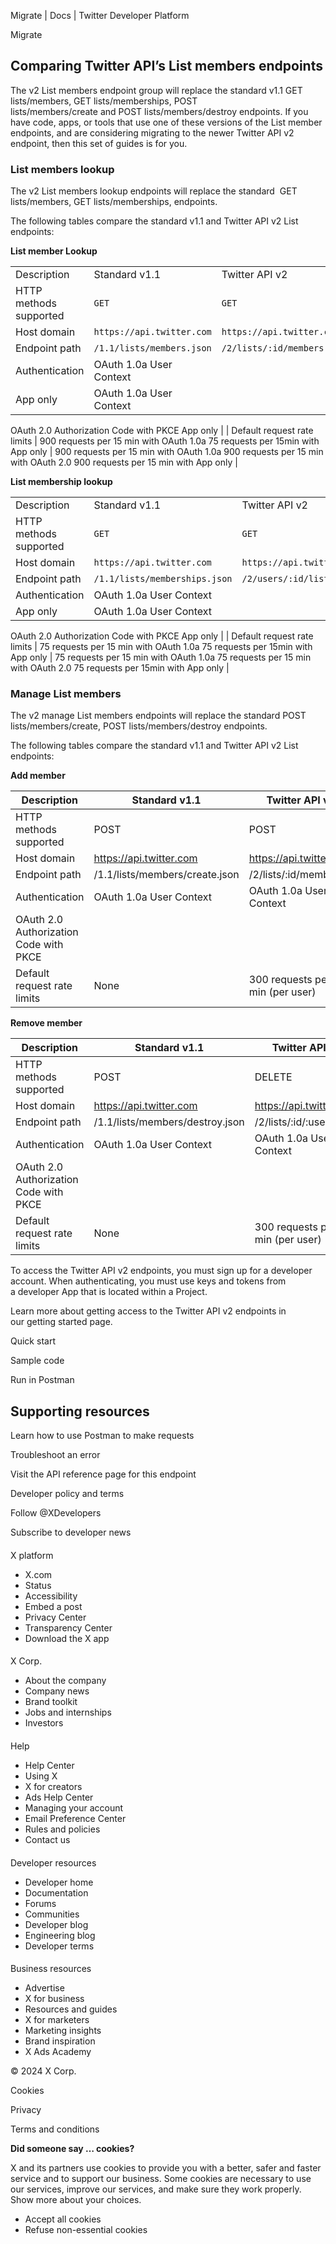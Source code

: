 
Migrate | Docs | Twitter Developer Platform 

Migrate

Comparing Twitter API’s List members endpoints
----------------------------------------------

The v2 List members endpoint group will replace the standard v1.1 GET lists/members, GET lists/memberships, POST lists/members/create and POST lists/members/destroy endpoints. If you have code, apps, or tools that use one of these versions of the List member endpoints, and are considering migrating to the newer Twitter API v2 endpoint, then this set of guides is for you. 

### List members lookup

The v2 List members lookup endpoints will replace the standard  GET lists/members, GET lists/memberships, endpoints.

The following tables compare the standard v1.1 and Twitter API v2 List endpoints:

**List member Lookup**

|  |  |  |
| --- | --- | --- |
| Description | Standard v1.1 | Twitter API v2 |
| HTTP methods supported | `GET` | `GET` |
| Host domain | `https://api.twitter.com` | `https://api.twitter.com` |
| Endpoint path | `/1.1/lists/members.json` | `/2/lists/:id/members` |
| Authentication | OAuth 1.0a User Context
App only | OAuth 1.0a User Context
OAuth 2.0 Authorization Code with PKCE
App only |
| Default request rate limits | 900 requests per 15 min with OAuth 1.0a
75 requests per 15min with App only | 900 requests per 15 min with OAuth 1.0a
900 requests per 15 min with OAuth 2.0
900 requests per 15 min with App only |

**List membership lookup**

|  |  |  |
| --- | --- | --- |
| Description | Standard v1.1 | Twitter API v2 |
| HTTP methods supported | `GET` | `GET` |
| Host domain | `https://api.twitter.com` | `https://api.twitter.com` |
| Endpoint path | `/1.1/lists/memberships.json` | `/2/users/:id/list_memberships` |
| Authentication | OAuth 1.0a User Context
App only | OAuth 1.0a User Context
OAuth 2.0 Authorization Code with PKCE
App only |
| Default request rate limits | 75 requests per 15 min with OAuth 1.0a
75 requests per 15min with App only | 75 requests per 15 min with OAuth 1.0a
75 requests per 15 min with OAuth 2.0
75 requests per 15min with App only |

### 

### Manage List members

The v2 manage List members endpoints will replace the standard POST lists/members/create, POST lists/members/destroy endpoints.

The following tables compare the standard v1.1 and Twitter API v2 List endpoints:

**Add member**

| Description | Standard v1.1 | Twitter API v2 |
| --- | --- | --- |
| HTTP methods supported | POST | POST |
| Host domain | https://api.twitter.com | https://api.twitter.com |
| Endpoint path | /1.1/lists/members/create.json | /2/lists/:id/members |
| Authentication | OAuth 1.0a User Context | OAuth 1.0a User Context
OAuth 2.0 Authorization Code with PKCE |
| Default request rate limits | None | 300 requests per 15 min (per user) |

**Remove member**

| Description | Standard v1.1 | Twitter API v2 |
| --- | --- | --- |
| HTTP methods supported | POST | DELETE |
| Host domain | https://api.twitter.com | https://api.twitter.com |
| Endpoint path | /1.1/lists/members/destroy.json | /2/lists/:id/:user\_id |
| Authentication | OAuth 1.0a User Context | OAuth 1.0a User Context
OAuth 2.0 Authorization Code with PKCE |
| Default request rate limits | None | 300 requests per 15 min (per user) |

To access the Twitter API v2 endpoints, you must sign up for a developer account. When authenticating, you must use keys and tokens from a developer App that is located within a Project. 

Learn more about getting access to the Twitter API v2 endpoints in our getting started page.

Quick start

Sample code

Run in Postman

Supporting resources
--------------------

Learn how to use Postman to make requests

Troubleshoot an error

Visit the API reference page for this endpoint

Developer policy and terms

Follow @XDevelopers

Subscribe to developer news

#### 
 X platform

* X.com
* Status
* Accessibility
* Embed a post
* Privacy Center
* Transparency Center
* Download the X app

#### 
 X Corp.

* About the company
* Company news
* Brand toolkit
* Jobs and internships
* Investors

#### 
 Help

* Help Center
* Using X
* X for creators
* Ads Help Center
* Managing your account
* Email Preference Center
* Rules and policies
* Contact us

#### 
 Developer resources

* Developer home
* Documentation
* Forums
* Communities
* Developer blog
* Engineering blog
* Developer terms

#### 
 Business resources

* Advertise
* X for business
* Resources and guides
* X for marketers
* Marketing insights
* Brand inspiration
* X Ads Academy

 © 2024 X Corp.

Cookies

Privacy

Terms and conditions

**Did someone say … cookies?**  

 X and its partners use cookies to provide you with a better, safer and
 faster service and to support our business. Some cookies are necessary to use
 our services, improve our services, and make sure they work properly.
 Show more about your choices.

* Accept all cookies
* Refuse non-essential cookies